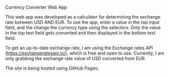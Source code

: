 Currency Converter Web App

This web app was developed as a calculator for determining the exchange rate 
between USD AND EUR. To use the app, enter a value in the top input field, and
the change the currency type using the selectors. Only the value in the top text field
gets converted and then displayed in the bottom text field.

To get an up-to-date exchange rate, I am using the Exchange rates API (https://exchangeratesapi.io/),
which is free and open to use. Currently, I am only grabbing the exchange rate value of USD converted
from EUR.

The site is being hosted using GitHub Pages: 
